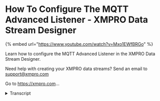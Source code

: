 # How To Configure The MQTT Advanced Listener - XMPRO Data Stream Designer
{% embed url="https://www.youtube.com/watch?v=Mxo1EWfBRGo" %}



Learn how to configure the MQTT Advanced Listener in the XMPRO Data Stream Designer. 

Need help with creating your XMPRO data streams? Send an email to support@xmpro.com 

Go to https://xmpro.com...
<details>
<summary>Transcript</summary>Learn how to configure the MQTT Advanced Listener in the XMPRO Data Stream Designer. 

Need help with creating your XMPRO data streams? Send an email to support@xmpro.com 

Go to https://xmpro.com...
we are going to do here is look at how

to sit up and convey the Inka to the

advanced listener agent this agent

allows the user to receive data from a

device or other source by listening to a

specific MQTT topic as little device

publishes the data to that amputated

channel or topic I'm going to add this

agent to my canvas now so I'm going to

go to the toolbox and search for it

you'll find it on the listeners to add

it to the canvas click on it and drag it

to the canvas and drop it you will see

that this agent has a default name given

to it you can rename this item by

clicking on the white space and start

typing click some mouse on the canvas

and click Save you configure this item

click on it and click on configure first

make sure you using the correct

collection if you'd like to change this

just select another collection from the

drop-down next you need to specify your

broker address I'm going to use a public

channel for this example then specify

the name of your channel or topic at the

port number you'd like to use and

specify unique client ID

next you need to select your quality of

service three options is available at

most once at least once and exactly once

I'm going to leave it with the default

option then you have to the choice

whether to create a clean session or not

I'm just going to leave the default

option as is if you need to use a secure

Channel when publishing or listening to

messages you can select this checkbox

you they need to specify your protocol

from choosing one of the options in the

drop-down and upload the appropriate

certificates and specify your client

certificate password this example I'm

not going to use a secure channel if you

have credentials configured you can add

your username and password in here if

not just leave these options empty then

you need to specify the format of your

file light which can be either JSON or

hex my pilot will be in JSON so I'm

going to leave it as is if your panel

has a nested structure you need to

specify the path for your Jason so then

you need to select this box use this

sample here to specify your path

you'd like to include those messages in

your pilot you can select the box lastly

you need to specify the payload I'm

going to add a new row by clicking on

the plus and add my items

then specify a datatype click somewhere

else on the canvas take apply click Save

now I'm going to use MQTT effects to

publish the readings to mqtt to run your

stream click on publish to view the

library click on live view select your

agent and click Save I have one

temperature reading here which are going

to publish as you can see in the

background it came through in my live

you
</details>